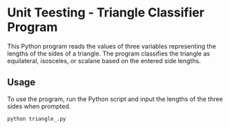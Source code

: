 # Unit Teesting - Triangle Classifier Program

This Python program reads the values of three variables representing the lengths of the sides of a triangle. The program classifies the triangle as equilateral, isosceles, or scalane based on the entered side lengths.

## Usage

To use the program, run the Python script and input the lengths of the three sides when prompted.

```bash
python triangle_.py

